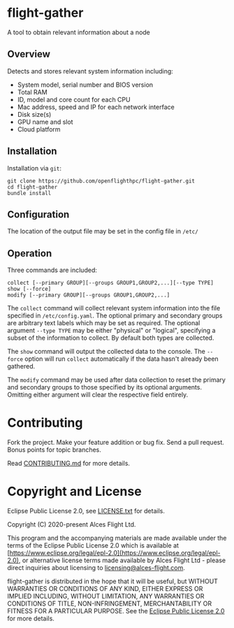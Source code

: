# flight-gather
A tool to obtain relevant information about a node

## Overview
Detects and stores relevant system information including:
* System model, serial number and BIOS version
* Total RAM
* ID, model and core count for each CPU
* Mac address, speed and IP for each network interface
* Disk size(s)
* GPU name and slot
* Cloud platform

## Installation
Installation via `git`:
```
git clone https://github.com/openflighthpc/flight-gather.git
cd flight-gather
bundle install
```
## Configuration
The location of the output file may be set in the config file in `/etc/`

## Operation
Three commands are included:
```
collect [--primary GROUP][--groups GROUP1,GROUP2,...][--type TYPE]
show [--force]
modify [--primary GROUP][--groups GROUP1,GROUP2,...]
```
The `collect` command will collect relevant system information into the file specified in `/etc/config.yaml`. The optional primary and secondary groups are arbitrary text labels which may be set as required. The optional argument `--type TYPE` may be either "physical" or "logical", specifying a subset of the information to collect. By default both types are collected.

The `show` command will output the collected data to the console. The `--force` option will run `collect` automatically if the data hasn't already been gathered.

The `modify` command may be used after data collection to reset the primary and secondary groups to those specified by its optional arguments. Omitting either argument will clear the respective field entirely.

# Contributing

Fork the project. Make your feature addition or bug fix. Send a pull
request. Bonus points for topic branches.

Read [CONTRIBUTING.md](CONTRIBUTING.md) for more details.

# Copyright and License

Eclipse Public License 2.0, see [LICENSE.txt](LICENSE.txt) for details.

Copyright (C) 2020-present Alces Flight Ltd.

This program and the accompanying materials are made available under
the terms of the Eclipse Public License 2.0 which is available at
[https://www.eclipse.org/legal/epl-2.0](https://www.eclipse.org/legal/epl-2.0),
or alternative license terms made available by Alces Flight Ltd -
please direct inquiries about licensing to
[licensing@alces-flight.com](mailto:licensing@alces-flight.com).

flight-gather is distributed in the hope that it will be
useful, but WITHOUT WARRANTIES OR CONDITIONS OF ANY KIND, EITHER
EXPRESS OR IMPLIED INCLUDING, WITHOUT LIMITATION, ANY WARRANTIES OR
CONDITIONS OF TITLE, NON-INFRINGEMENT, MERCHANTABILITY OR FITNESS FOR
A PARTICULAR PURPOSE. See the [Eclipse Public License 2.0](https://opensource.org/licenses/EPL-2.0) for more
details.
